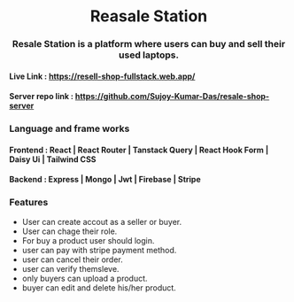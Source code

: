 <h1 align="center">Reasale Station</h1>
<h3 align="center">Resale Station is a platform where users can buy and sell their used laptops.</h3>

#### Live Link : https://resell-shop-fullstack.web.app/
#### Server repo link : https://github.com/Sujoy-Kumar-Das/resale-shop-server

### Language and frame works
#### Frontend : React | React Router | Tanstack Query | React Hook Form | Daisy Ui | Tailwind CSS
#### Backend : Express | Mongo | Jwt | Firebase | Stripe

### Features
* User can create accout as a seller or buyer.
* User can chage their role.
* For buy a product user should login.
* user can pay with stripe payment method.
* user can cancel their order.
* user can verify themsleve.
* only buyers can upload a product.
* buyer can edit and delete his/her product.
